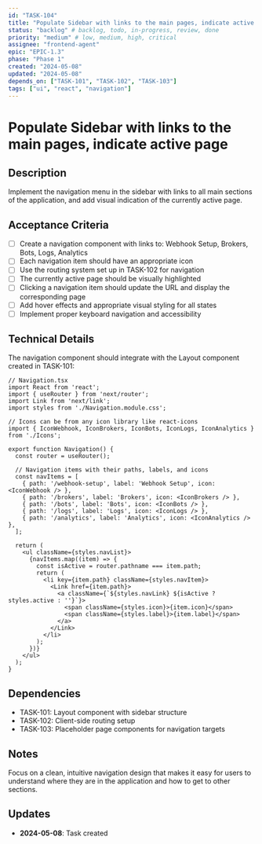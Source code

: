 ```yaml
---
id: "TASK-104"
title: "Populate Sidebar with links to the main pages, indicate active page"
status: "backlog" # backlog, todo, in-progress, review, done
priority: "medium" # low, medium, high, critical
assignee: "frontend-agent"
epic: "EPIC-1.3"
phase: "Phase 1"
created: "2024-05-08"
updated: "2024-05-08"
depends_on: ["TASK-101", "TASK-102", "TASK-103"]
tags: ["ui", "react", "navigation"]
---
```


# Populate Sidebar with links to the main pages, indicate active page

## Description
Implement the navigation menu in the sidebar with links to all main sections of the application, and add visual indication of the currently active page.

## Acceptance Criteria
- [ ] Create a navigation component with links to: Webhook Setup, Brokers, Bots, Logs, Analytics
- [ ] Each navigation item should have an appropriate icon
- [ ] Use the routing system set up in TASK-102 for navigation
- [ ] The currently active page should be visually highlighted
- [ ] Clicking a navigation item should update the URL and display the corresponding page
- [ ] Add hover effects and appropriate visual styling for all states
- [ ] Implement proper keyboard navigation and accessibility

## Technical Details
The navigation component should integrate with the Layout component created in TASK-101:

```tsx
// Navigation.tsx
import React from 'react';
import { useRouter } from 'next/router';
import Link from 'next/link';
import styles from './Navigation.module.css';

// Icons can be from any icon library like react-icons
import { IconWebhook, IconBrokers, IconBots, IconLogs, IconAnalytics } from './Icons';

export function Navigation() {
  const router = useRouter();
  
  // Navigation items with their paths, labels, and icons
  const navItems = [
    { path: '/webhook-setup', label: 'Webhook Setup', icon: <IconWebhook /> },
    { path: '/brokers', label: 'Brokers', icon: <IconBrokers /> },
    { path: '/bots', label: 'Bots', icon: <IconBots /> },
    { path: '/logs', label: 'Logs', icon: <IconLogs /> },
    { path: '/analytics', label: 'Analytics', icon: <IconAnalytics /> },
  ];
  
  return (
    <ul className={styles.navList}>
      {navItems.map((item) => {
        const isActive = router.pathname === item.path;
        return (
          <li key={item.path} className={styles.navItem}>
            <Link href={item.path}>
              <a className={`${styles.navLink} ${isActive ? styles.active : ''}`}>
                <span className={styles.icon}>{item.icon}</span>
                <span className={styles.label}>{item.label}</span>
              </a>
            </Link>
          </li>
        );
      })}
    </ul>
  );
}
```

## Dependencies
- TASK-101: Layout component with sidebar structure
- TASK-102: Client-side routing setup
- TASK-103: Placeholder page components for navigation targets

## Notes
Focus on a clean, intuitive navigation design that makes it easy for users to understand where they are in the application and how to get to other sections.

## Updates
- **2024-05-08**: Task created 